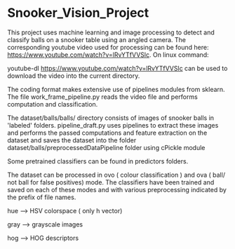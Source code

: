 # Snooker_Vision_Project
This project uses machine learning and image processing to detect and classify balls on a snooker table using an angled camera.
The corresponding youtube video used for processing can be found here: https://www.youtube.com/watch?v=lRvYTfVVSlc.
On linux command:

youtube-dl https://www.youtube.com/watch?v=lRvYTfVVSlc
can be used to download the video into the current directory.

The coding format makes extensive use of pipelines modules from sklearn. The file work_frame_pipeline.py reads the video file and performs computation and classification.

The dataset/balls/balls/ directory consists of images of snooker balls in 'labeled' folders. pipeline_draft.py uses pipelines to extract these images and performs the passed computations and feature extraction on the dataset and saves the dataset into the folder dataset/balls/preprocessedDataPipeline folder using cPickle module

Some pretrained classifiers can  be found in predictors folders.

The dataset can be processed in ovo ( colour classification ) and ova ( ball/ not ball for false positives) mode. The classifiers have been trained and saved on each of these modes and with various preprocessing indicated by the prefix of file  names.

hue  --> HSV colorspace ( only h vector)

gray --> grayscale images

hog --> HOG descriptors
